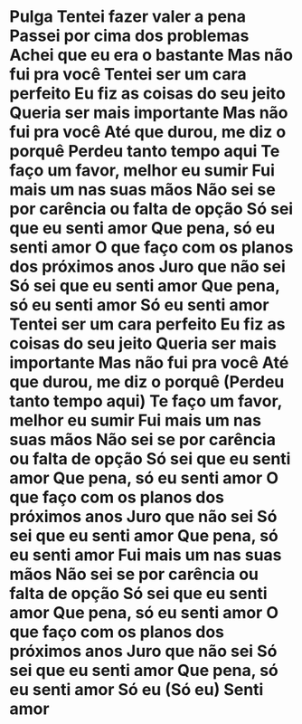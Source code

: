 <h1> Pulga
Tentei fazer valer a pena
Passei por cima dos problemas
Achei que eu era o bastante
Mas não fui pra você
Tentei ser um cara perfeito
Eu fiz as coisas do seu jeito
Queria ser mais importante
Mas não fui pra você
Até que durou, me diz o porquê
Perdeu tanto tempo aqui
Te faço um favor, melhor eu sumir
Fui mais um nas suas mãos
Não sei se por carência ou falta de opção
Só sei que eu senti amor
Que pena, só eu senti amor
O que faço com os planos dos próximos anos
Juro que não sei
Só sei que eu senti amor
Que pena, só eu senti amor
Só eu senti amor
Tentei ser um cara perfeito
Eu fiz as coisas do seu jeito
Queria ser mais importante
Mas não fui pra você
Até que durou, me diz o porquê
(Perdeu tanto tempo aqui)
Te faço um favor, melhor eu sumir
Fui mais um nas suas mãos
Não sei se por carência ou falta de opção
Só sei que eu senti amor
Que pena, só eu senti amor
O que faço com os planos dos próximos anos
Juro que não sei
Só sei que eu senti amor
Que pena, só eu senti amor
Fui mais um nas suas mãos
Não sei se por carência ou falta de opção
Só sei que eu senti amor
Que pena, só eu senti amor
O que faço com os planos dos próximos anos
Juro que não sei
Só sei que eu senti amor
Que pena, só eu senti amor
Só eu (Só eu) Senti amor </h1>
